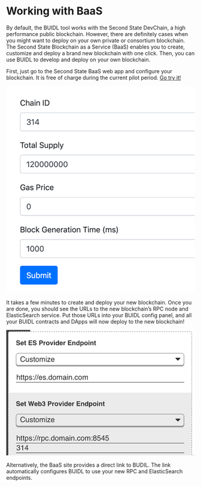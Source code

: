 # Working with BaaS

By default, the BUIDL tool works with the Second State DevChain, a high performance public blockchain. However, there are definitely cases when you might want to deploy on your own private or consortium blockchain. The Second State Blockchain as a Service \(BaaS\) enables you to create, customize and deploy a brand new blockchain with one click. Then, you can use BUIDL to develop and deploy on your own blockchain.

First, just go to the Second State BaaS web app and configure your blockchain. It is free of charge during the current pilot period. [Go try it!](http://baas-mvp.secondstate.io/)

![Create a new blockchain with one click from Second State BaaS](../.gitbook/assets/buidl-baas-01.png)

It takes a few minutes to create and deploy your new blockchain. Once you are done, you should see the URLs to the new blockchain’s RPC node and ElasticSearch service. Put those URLs into your BUIDL config panel, and all your BUIDL contracts and DApps will now deploy to the new blockchain!

![Customize endpoints to work with a new blockchain](../.gitbook/assets/buidl-baas-02.png)

Alternatively, the BaaS site provides a direct link to BUDIL. The link automatically configures BUIDL to use your new RPC and ElasticSearch endpoints.



